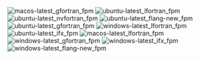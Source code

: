  ![macos-latest_gfortran_fpm](https://img.shields.io/badge/macos--latest_gfortran_fpm-passing-brightgreen) ![ubuntu-latest_lfortran_fpm](https://img.shields.io/badge/ubuntu--latest_lfortran_fpm-failing-red) ![ubuntu-latest_nvfortran_fpm](https://img.shields.io/badge/ubuntu--latest_nvfortran_fpm-passing-brightgreen) ![ubuntu-latest_flang-new_fpm](https://img.shields.io/badge/ubuntu--latest_flang--new_fpm-passing-brightgreen) ![ubuntu-latest_gfortran_fpm](https://img.shields.io/badge/ubuntu--latest_gfortran_fpm-passing-brightgreen) ![windows-latest_lfortran_fpm](https://img.shields.io/badge/windows--latest_lfortran_fpm-failing-red) ![ubuntu-latest_ifx_fpm](https://img.shields.io/badge/ubuntu--latest_ifx_fpm-passing-brightgreen) ![macos-latest_lfortran_fpm](https://img.shields.io/badge/macos--latest_lfortran_fpm-failing-red) ![windows-latest_gfortran_fpm](https://img.shields.io/badge/windows--latest_gfortran_fpm-passing-brightgreen) ![windows-latest_ifx_fpm](https://img.shields.io/badge/windows--latest_ifx_fpm-passing-brightgreen) ![windows-latest_flang-new_fpm](https://img.shields.io/badge/windows--latest_flang--new_fpm-passing-brightgreen)
